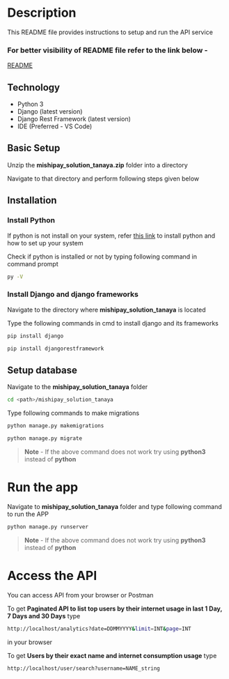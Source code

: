 # Description

This README file provides instructions to setup and run the API service
### For better visibility of README file refer to the link below -

[README](https://github.com/Tanaya06/mishipay_readme/blob/main/README.md)

## Technology

- Python 3
- Django (latest version)
- Django Rest Framework (latest version)
- IDE (Preferred - VS Code)

## Basic Setup

Unzip the **mishipay_solution_tanaya.zip** folder into a directory

Navigate to that directory and perform following steps given below

## Installation

### Install Python

If python is not install on your system, refer [this link](https://www.python.org/downloads/) to install python and how to set up your system


Check if python is installed or not by typing following command in command prompt

```bash
py -V
```

### Install Django and django frameworks

Navigate to the directory where **mishipay_solution_tanaya** is located

Type the following commands in cmd to install django and its frameworks

```bash
pip install django

pip install djangorestframework
```

## Setup database

Navigate to the **mishipay_solution_tanaya** folder

```bash
cd <path>/mishipay_solution_tanaya
```

Type following commands to make migrations

```bash
python manage.py makemigrations

python manage.py migrate
```

> **Note** - If the above command does not work try using **python3** instead of **python**

# Run the app

Navigate to **mishipay_solution_tanaya** folder and type following command to run the APP

```bash
python manage.py runserver
```

> **Note** - If the above command does not work try using **python3** instead of **python**

# Access the API

You can access API from your browser or Postman

To get **Paginated API to list top users by their internet usage in last 1 Day, 7 Days and 30 Days** type

```bash
http://localhost/analytics?date=DDMMYYYY&limit=INT&page=INT
```

in your browser

To get **Users by their exact name and internet consumption usage** type

```bash
http://localhost/user/search?username=NAME_string
```
